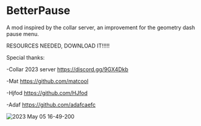 # BetterPause
 A mod inspired by the collar server, an improvement for the geometry dash pause menu.
 
 
 RESOURCES NEEDED, DOWNLOAD IT!!!!!

Special thanks:

-Collar 2023 server https://discord.gg/9GX4Dkb


-Mat https://github.com/matcool


-Hjfod https://github.com/HJfod


-Adaf https://github.com/adafcaefc

![2023 May 05 16-49-200](https://user-images.githubusercontent.com/84187852/236574408-2d83ad3e-1979-4bff-817e-cf5433e20c8d.png)
